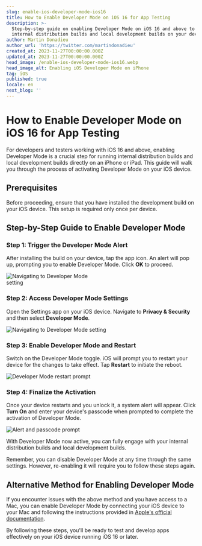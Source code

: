 ```yaml
---
slug: enable-ios-developer-mode-ios16
title: How to Enable Developer Mode on iOS 16 for App Testing
description: >-
  Step-by-step guide on enabling Developer Mode on iOS 16 and above to run
  internal distribution builds and local development builds on your device.
author: Martin Donadieu
author_url: 'https://twitter.com/martindonadieu'
created_at: 2023-11-27T00:00:00.000Z
updated_at: 2023-11-27T00:00:00.000Z
head_image: /enable-ios-developer-mode-ios16.webp
head_image_alt: Enabling iOS Developer Mode on iPhone
tag: iOS
published: true
locale: en
next_blog: ''
---
```



# How to Enable Developer Mode on iOS 16 for App Testing

For developers and testers working with iOS 16 and above, enabling Developer Mode is a crucial step for running internal distribution builds and local development builds directly on an iPhone or iPad. This guide will walk you through the process of activating Developer Mode on your iOS device.

## Prerequisites

Before proceeding, ensure that you have installed the development build on your iOS device. This setup is required only once per device.

## Step-by-Step Guide to Enable Developer Mode

### Step 1: Trigger the Developer Mode Alert

After installing the build on your device, tap the app icon. An alert will pop up, prompting you to enable Developer Mode. Click **OK** to proceed.

<div class="mx-auto" style="width: 50%;">
  <img src="/ios-16-developer-mode-0.webp" alt="Navigating to Developer Mode setting">
</div>

### Step 2: Access Developer Mode Settings

Open the Settings app on your iOS device. Navigate to **Privacy & Security** and then select **Developer Mode**.

![Navigating to Developer Mode setting](/ios-16-developer-mode-1.webp)

### Step 3: Enable Developer Mode and Restart

Switch on the Developer Mode toggle. iOS will prompt you to restart your device for the changes to take effect. Tap **Restart** to initiate the reboot.

![Developer Mode restart prompt](/ios-16-developer-mode-2.webp)

### Step 4: Finalize the Activation

Once your device restarts and you unlock it, a system alert will appear. Click **Turn On** and enter your device's passcode when prompted to complete the activation of Developer Mode.

![Alert and passcode prompt](/ios-16-developer-mode-3.webp)

With Developer Mode now active, you can fully engage with your internal distribution builds and local development builds.

Remember, you can disable Developer Mode at any time through the same settings. However, re-enabling it will require you to follow these steps again.

## Alternative Method for Enabling Developer Mode

If you encounter issues with the above method and you have access to a Mac, you can enable Developer Mode by connecting your iOS device to your Mac and following the instructions provided in [Apple's official documentation](https://developer.apple.com/documentation/xcode/enabling-developer-mode-on-a-device/).

By following these steps, you'll be ready to test and develop apps effectively on your iOS device running iOS 16 or later.
